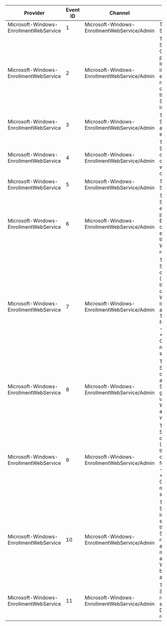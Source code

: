 Provider                                |  Event ID  |  Channel                                       |  Message
----------------------------------------|------------|------------------------------------------------|------------------------------------------------------------------------------------------------------------------------------------------------------------------------------------------------------------------------------------------------------------------------------------------------------------------------------------------------------------------------------------------------------------------------------------------------------------------------------------------------------------------------------------------------------------------------
Microsoft-Windows-EnrollmentWebService  |  1         |  Microsoft-Windows-EnrollmentWebService/Admin  |  The Certificate Enrollment Web Service has started.
Microsoft-Windows-EnrollmentWebService  |  2         |  Microsoft-Windows-EnrollmentWebService/Admin  |  The Certificate Enrollment Web Service failed to start. Confirm that the Certificate Enrollment Web Service is properly installed, and restart Internet Information Services (IIS) by using iisreset.exe. If the problem persists, enable tracing in the web.config file, restart IIS, attempt to enroll for a certificate again from any client, and then contact Microsoft Customer Service and Support with the trace file information. {Error}
Microsoft-Windows-EnrollmentWebService  |  3         |  Microsoft-Windows-EnrollmentWebService/Admin  |  The Certificate Enrollment Web Service failed to start. The certification authority (CA) "{CAConfig}" is not an enterprise CA.
Microsoft-Windows-EnrollmentWebService  |  4         |  Microsoft-Windows-EnrollmentWebService/Admin  |  The Certificate Enrollment Web Service failed to start. A valid certification authority (CA) configuration is not specified in the web.config file. Please specify a CA configuration in the web.config file.
Microsoft-Windows-EnrollmentWebService  |  5         |  Microsoft-Windows-EnrollmentWebService/Admin  |  The Certificate Enrollment Web Service has been stopped.
Microsoft-Windows-EnrollmentWebService  |  6         |  Microsoft-Windows-EnrollmentWebService/Admin  |  The Certificate Enrollment Web Service is in renewal-only mode. New enrollment requests cannot be processed when the Certificate Enrollment Web Service is in renewal-only mode. If you want to enable new enrollment requests, configure both the CA and the Certificate Enrollment Web Service for new enrollment requests.
Microsoft-Windows-EnrollmentWebService  |  7         |  Microsoft-Windows-EnrollmentWebService/Admin  |  The Certificate Enrollment Web Service is attempting to use renewal-only mode, but certification authority (CA) "{CAConfig}" does not support this mode. To use renewal-only mode, configure the Certificate Enrollment Web Service to use a CA that is installed on a computer that is running at least Windows Server 2008 R2. Then, configure the CA by running the following command on the CA: certutil -setreg policy\editflags +EDITF_ENABLERENEWONBEHALFOF. Otherwise, disable renewal-only mode. If no action is taken, subsequent requests will be rejected.
Microsoft-Windows-EnrollmentWebService  |  8         |  Microsoft-Windows-EnrollmentWebService/Admin  |  The Certificate Enrollment Web Service cannot read the version or the configuration flags from certification authority (CA) "{CAConfig}." On the Security tab of the CA property sheet, grant Read permission to the account used by the Certificate Enrollment Web Service application pool. If no action is taken, subsequent requests will be rejected.
Microsoft-Windows-EnrollmentWebService  |  9         |  Microsoft-Windows-EnrollmentWebService/Admin  |  The Certificate Enrollment Web Service is attempting to use renewal-only mode, but certification authority (CA) "{CAConfig}" does not support this mode. To use renewal-only mode, configure the CA by running the following command on the CA: certutil -setreg policy\editflags +EDITF_ENABLERENEWONBEHALFOF. Otherwise, disable renewal-only mode. If no action is taken, subsequent requests will be rejected.
Microsoft-Windows-EnrollmentWebService  |  10        |  Microsoft-Windows-EnrollmentWebService/Admin  |  The Certificate Enrollment Web Service cannot operate because an incompatible configuration was selected. To resolve this issue, remove the Certificate Enrollment Web Service. If you want to use key based renewal, enable both client certificate authentication and renewal-only mode. If you want to use user name and password authentication or Windows authentication, disable key based renewal, and then run Setup again.
Microsoft-Windows-EnrollmentWebService  |  11        |  Microsoft-Windows-EnrollmentWebService/Admin  |  The Certificate Enrollment Web Service is enabled for key based renewal. Client certificates without subject information in the Active Directory database can be used to renew certificates.